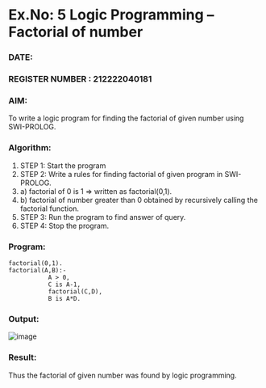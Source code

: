 # Ex.No: 5   Logic Programming – Factorial of number   
### DATE:                                                                            
### REGISTER NUMBER : 212222040181
### AIM: 
To  write  a logic program for finding the factorial of given number using SWI-PROLOG. 
### Algorithm:
1. STEP 1: Start the program
2. STEP 2:  Write a rules for finding factorial of given program in SWI-PROLOG.
3.   a)	factorial of 0 is 1 => written as factorial(0,1).
4.   b)	factorial of number greater than 0 obtained by recursively calling the factorial    function.
5. STEP 3: Run the program  to find answer of  query.
6. STEP 4: Stop the program.

### Program:
```
factorial(0,1).
factorial(A,B):-  
           A > 0, 
           C is A-1,
           factorial(C,D),
           B is A*D.
```


### Output:
![image](https://github.com/user-attachments/assets/bea63780-565f-492f-b229-f2d197d6ffa3)



### Result:
Thus the factorial of given number was found by logic programming. 

